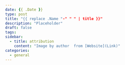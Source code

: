 ```yaml
---
date: {{ .Date }}
type: post
title: "{{ replace .Name "-" " " | title }}"
description: "Placeholder"
draft: false
tags:
sidebar:
  - title: attribution
    content: "Image by author  from [Website](Link)"
categories:
  - general
---
```

